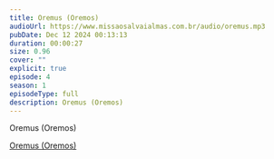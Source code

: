 ```yaml
---
title: Oremus (Oremos)
audioUrl: https://www.missaosalvaialmas.com.br/audio/oremus.mp3
pubDate: Dec 12 2024 00:13:13
duration: 00:00:27
size: 0.96
cover: ""
explicit: true
episode: 4
season: 1
episodeType: full
description: Oremus (Oremos)
---
```

Oremus (Oremos)


<div class="text-center mt-16">
  <a class="btn btn-accent mt-9" href="/episode/post02">Oremus (Oremos)</a>
</div>